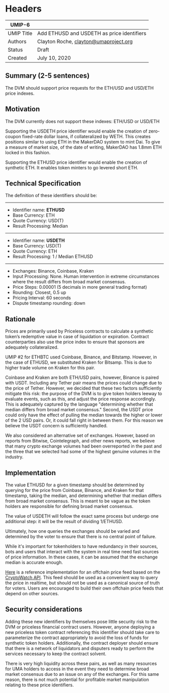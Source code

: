 # Headers
| UMIP-6     |                                                                                                                                          |
|------------|------------------------------------------------------------------------------------------------------------------------------------------|
| UMIP Title | Add ETHUSD and USDETH as price identifiers              |
| Authors    | Clayton Roche, clayton@umaproject.org |
| Status     | Draft                                                                                                                                    |
| Created    | July 10, 2020                                                                                                                           |

## Summary (2-5 sentences)
The DVM should support price requests for the ETH/USD and USD/ETH price indexes. 

## Motivation
The DVM currently does not support these indexes: ETH/USD or USD/ETH

Supporting the USDETH price identifier would enable the creation of zero-coupon fixed-rate dollar loans, if collateralized by WETH.  This creates positions similar to using ETH in the MakerDAO system to mint Dai.  To give a measure of market size, of the date of writing, MakerDAO has 1.8mm ETH locked in this fashion.  

Supporting the ETHUSD price identifier would enable the creation of synthetic ETH.  It enables token minters to go levered short ETH.


## Technical Specification
The definition of these identifiers should be:

-----------------------------------------
- Identifier name: **ETHUSD**
- Base Currency: ETH
- Quote Currency: USD(T)
- Result Processing: Median
-----------------------------------------
- Identifier name: **USDETH**
- Base Currency: USD(T)
- Quote Currency: ETH
- Result Processing: 1 / Median ETHUSD
-----------------------------------------

- Exchanges: Binance, Coinbase, Kraken
- Input Processing: None. Human intervention in extreme circumstances where the result differs from broad market consensus.
- Price Steps: 0.00001 (5 decimals in more general trading format)
- Rounding: Closest, 0.5 up
- Pricing Interval: 60 seconds
- Dispute timestamp rounding: down

## Rationale
Prices are primarily used by Priceless contracts to calculate a synthetic token’s redemptive value in case of liquidation or expiration. Contract counterparties also use the price index to ensure that sponsors are adequately collateralized. 

UMIP #2 for ETHBTC used Coinbase, Binance, and Bitstamp.  However, in the case of ETHUSD, we substituted Kraken for Bitsamp.  This is due to higher trade volume on Kraken for this pair.

Coinbase and Kraken are both ETH/USD pairs, however, Binance is paired with USDT.  Including any Tether pair means the prices could change due to the price of Tether.  However, we decided that these two factors sufficiently mitigate this risk: the purpose of the DVM is to give token holders leeway to evaluate events, such as this, and adjust the price response accordingly.  This is adequately captured by the language "determining whether that median differs from broad market consensus."  Second, the USDT price could only have the effect of pulling the median towards the higher or lower of the 2 USD pairs.  Or, it could fall right in between them.  For this reason we believe the USDT concern is sufficiently handled.

We also considered an alternative set of exchanges.  However, based on reports from Bitwise, Cointelegraph, and other news reports, we believe that many crypto exchange volumes had been overreported in the past and the three that we selected had some of the highest genuine volumes in the industry.



## Implementation

The value ETHUSD for a given timestamp should be determined by querying for the price from Coinbase, Binance, and Kraken for that timestamp, taking the median, and determining whether that median differs from broad market consensus. This is meant to be vague as the token holders are responsible for defining broad market consensus.

The value of USDETH will follow the exact same process but undergo one additional step: it will be the result of dividing 1/ETHUSD.  

Ultimately, how one queries the exchanges should be varied and determined by the voter to ensure that there is no central point of failure.

While it's important for tokenholders to have redundancy in their sources, bots and users that interact with the system in real time need fast sources of price information. In these cases, it can be assumed that the exchange median is accurate enough.

[Here](https://github.com/UMAprotocol/protocol/blob/master/financial-templates-lib/price-feed/CryptoWatchPriceFeed.js)
is a reference implementation for an offchain price feed based on the
[CryptoWatch API](https://docs.cryptowat.ch/rest-api/). This feed should be used as a convenient
way to query the price in realtime, but should not be used as a canonical source of truth for
voters. Users are encouraged to build their own offchain price feeds that depend on other sources.

## Security considerations
Adding these new identifiers by themselves pose little security risk to the DVM or priceless financial contract users. However, anyone deploying a new priceless token contract referencing this identifier should take care to parameterize the contract appropriately to avoid the loss of funds for synthetic token holders. Additionally, the contract deployer should ensure that there is a network of liquidators and disputers ready to perform the services necessary to keep the contract solvent.
 
There is very high liquidity across these pairs, as well as many resources for UMA holders to access in the event they need to determine broad market consensus due to an issue on any of the exchanges.  For this same reason, there is not much potential for profitable market manipulation relating to these price identifiers.

